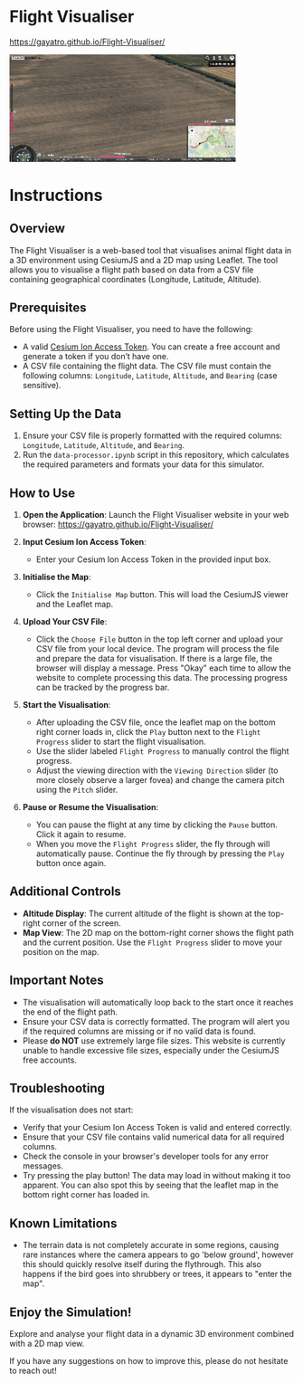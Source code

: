 # Flight Visualiser
https://gayatro.github.io/Flight-Visualiser/

<img src="assets/demo.gif" alt="Description" style="width: 400px; height: auto;">

# Instructions

## Overview

The Flight Visualiser is a web-based tool that visualises animal flight data in a 3D environment using CesiumJS and a 2D map using Leaflet. The tool allows you to visualise a flight path based on data from a CSV file containing geographical coordinates (Longitude, Latitude, Altitude).

## Prerequisites

Before using the Flight Visualiser, you need to have the following:
- A valid [Cesium Ion Access Token](https://ion.cesium.com/signin/tokens?page=1). You can create a free account and generate a token if you don’t have one.
- A CSV file containing the flight data. The CSV file must contain the following columns: `Longitude`, `Latitude`, `Altitude`, and `Bearing` (case sensitive).

## Setting Up the Data

1. Ensure your CSV file is properly formatted with the required columns: `Longitude`, `Latitude`, `Altitude`, and `Bearing`.
2. Run the `data-processor.ipynb` script in this repository, which calculates the required parameters and formats your data for this simulator.

## How to Use

1. **Open the Application**: Launch the Flight Visualiser website in your web browser: https://gayatro.github.io/Flight-Visualiser/ 

2. **Input Cesium Ion Access Token**:
   - Enter your Cesium Ion Access Token in the provided input box.

3. **Initialise the Map**:
   - Click the `Initialise Map` button. This will load the CesiumJS viewer and the Leaflet map.
   
4. **Upload Your CSV File**:
   - Click the `Choose File` button in the top left corner and upload your CSV file from your local device. The program will process the file and prepare the data for visualisation. If there is a large file, the browser will display a message. Press "Okay" each time to allow the website to complete processing this data. The processing progress can be tracked by the progress bar.

5. **Start the Visualisation**:
   - After uploading the CSV file, once the leaflet map on the bottom right corner loads in, click the `Play` button next to the `Flight Progress` slider to start the flight visualisation.
   - Use the slider labeled `Flight Progress` to manually control the flight progress.
   - Adjust the viewing direction with the `Viewing Direction` slider (to more closely observe a larger fovea) and change the camera pitch using the `Pitch` slider.

6. **Pause or Resume the Visualisation**:
   - You can pause the flight at any time by clicking the `Pause` button. Click it again to resume.
   - When you move the `Flight Progress` slider, the fly through will automatically pause. Continue the fly through by pressing the `Play` button once again.

## Additional Controls

- **Altitude Display**: The current altitude of the flight is shown at the top-right corner of the screen.
- **Map View**: The 2D map on the bottom-right corner shows the flight path and the current position. Use the `Flight Progress` slider to move your position on the map.

## Important Notes

- The visualisation will automatically loop back to the start once it reaches the end of the flight path.
- Ensure your CSV data is correctly formatted. The program will alert you if the required columns are missing or if no valid data is found.
- Please **do NOT** use extremely large file sizes. This website is currently unable to handle excessive file sizes, especially under the CesiumJS free accounts. 

## Troubleshooting

If the visualisation does not start:
- Verify that your Cesium Ion Access Token is valid and entered correctly.
- Ensure that your CSV file contains valid numerical data for all required columns.
- Check the console in your browser's developer tools for any error messages.
- Try pressing the play button! The data may load in without making it too apparent. You can also spot this by seeing that the leaflet map in the bottom right corner has loaded in.

## Known Limitations
- The terrain data is not completely accurate in some regions, causing rare instances where the camera appears to go 'below ground', however this should quickly resolve itself during the flythrough. This also happens if the bird goes into shrubbery or trees, it appears to "enter the map". 

## Enjoy the Simulation!

Explore and analyse your flight data in a dynamic 3D environment combined with a 2D map view.

If you have any suggestions on how to improve this, please do not hesitate to reach out!
